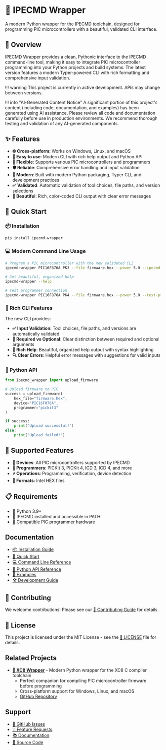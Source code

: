 # 🔧 IPECMD Wrapper

A modern Python wrapper for the IPECMD toolchain, designed for programming PIC microcontrollers with a beautiful, validated CLI interface.

## 🌟 Overview

IPECMD Wrapper provides a clean, Pythonic interface to the IPECMD command-line tool, making it easy to integrate PIC microcontroller programming into your Python projects and build systems. The latest version features a modern Typer-powered CLI with rich formatting and comprehensive input validation.

!!! warning
    This project is currently in active development. APIs may change between versions.

!!! info "AI-Generated Content Notice"
    A significant portion of this project's content (including code, documentation, and examples) has been generated using AI assistance. Please review all code and documentation carefully before use in production environments. We recommend thorough testing and validation of any AI-generated components.

## ✨ Features

- **🌐 Cross-platform**: Works on Windows, Linux, and macOS
- **🚀 Easy to use**: Modern CLI with rich help output and Python API
- **🎯 Flexible**: Supports various PIC microcontrollers and programmers
- **🛡️ Reliable**: Comprehensive error handling and input validation
- **🔧 Modern**: Built with modern Python packaging, Typer CLI, and development practices
- **✅ Validated**: Automatic validation of tool choices, file paths, and version selections
- **🎨 Beautiful**: Rich, color-coded CLI output with clear error messages

## 🚀 Quick Start

### 📦 Installation

```bash
pip install ipecmd-wrapper
```

### 💻 Modern Command Line Usage

```bash
# Program a PIC microcontroller with the new validated CLI
ipecmd-wrapper PIC16F876A PK3 --file firmware.hex --power 5.0 --ipecmd-version 6.20

# Get beautiful, organized help
ipecmd-wrapper --help

# Test programmer connection
ipecmd-wrapper PIC16F876A PK4 --file firmware.hex --power 5.0 --test-programmer
```

### 🎨 Rich CLI Features

The new CLI provides:

- **✅ Input Validation**: Tool choices, file paths, and versions are automatically validated
- **🎯 Required vs Optional**: Clear distinction between required and optional arguments
- **📝 Rich Help**: Beautiful, organized help output with syntax highlighting
- **🔍 Clear Errors**: Helpful error messages with suggestions for valid inputs

### 🐍 Python API

```python
from ipecmd_wrapper import upload_firmware

# Upload firmware to PIC
success = upload_firmware(
    hex_file="firmware.hex",
    device="PIC16F876A",
    programmer="pickit3"
)

if success:
    print("Upload successful!")
else:
    print("Upload failed!")
```

## 🎯 Supported Features

- **🔧 Devices**: All PIC microcontrollers supported by IPECMD
- **📱 Programmers**: PICKit 3, PICKit 4, ICD 3, ICD 4, and more
- **⚡ Operations**: Programming, verification, device detection
- **📄 Formats**: Intel HEX files

## 📋 Requirements

- 🐍 Python 3.9+
- 🔧 IPECMD installed and accessible in PATH
- 📱 Compatible PIC programmer hardware

## Documentation

- [📦 Installation Guide](installation.md)
- [🚀 Quick Start](quickstart.md)
- [💻 Command Line Reference](cli.md)
- [🐍 Python API Reference](api.md)
- [📝 Examples](examples.md)
- [🛠️ Development Guide](development.md)

## 🤝 Contributing

We welcome contributions! Please see our [🤝 Contributing Guide](contributing.md) for details.

## 📄 License

This project is licensed under the MIT License - see the [📄 LICENSE](license.md) file for details.

## Related Projects

- **[🔧 XC8 Wrapper](https://s-celles.github.io/xc8-wrapper/)** - Modern Python wrapper for the XC8 C compiler toolchain
  - Perfect companion for compiling PIC microcontroller firmware before programming
  - Cross-platform support for Windows, Linux, and macOS
  - [GitHub Repository](https://github.com/s-celles/xc8-wrapper)

## Support

- [🐛 GitHub Issues](https://github.com/s-celles/ipecmd-wrapper/issues)
- [💡 Feature Requests](https://github.com/s-celles/ipecmd-wrapper/discussions)
- [📚 Documentation](https://s-celles.github.io/ipecmd-wrapper/)
- [💾 Source Code](https://github.com/s-celles/ipecmd-wrapper)
